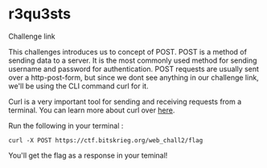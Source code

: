# r3qu3sts

Challenge link

This challenges introduces us to concept of POST. POST is a method of sending data to a server. It is the most commonly used method for sending username and password for authentication.
POST requests are usually sent over a http-post-form, but since we dont see anything in our challenge link, we'll be using the CLI command curl for it. 

Curl is a very important tool for sending and receiving requests from a terminal. You can learn more about curl over [here](https://linuxhandbook.com/curl-command-examples/).

Run the following in your terminal :

```
curl -X POST https://ctf.bitskrieg.org/web_chall2/flag

```

You'll get the flag as a response in your teminal!
